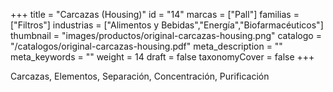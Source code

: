 +++
title = "Carcazas (Housing)"
id = "14"
marcas = ["Pall"]
familias = ["Filtros"]
industrias = ["Alimentos y Bebidas","Energía","Biofarmacéuticos"]
thumbnail = "images/productos/original-carcazas-housing.png"
catalogo = "/catalogos/original-carcazas-housing.pdf"
meta_description = ""
meta_keywords = ""
weight = 14
draft = false
taxonomyCover = false
+++
<p>Carcazas, Elementos, Separación, Concentración, Purificación</p>